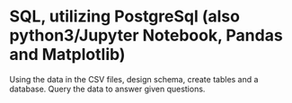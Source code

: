 # SQL, utilizing PostgreSql (also python3/Jupyter Notebook, Pandas and Matplotlib)
Using the data in the CSV files, design schema, create tables and a database.
Query the data to answer given questions.
